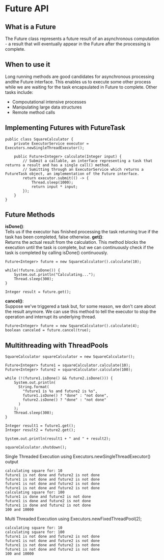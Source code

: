 # Future API

## What is a Future
The Future class represents a future result of an asynchronous computation - a result that will eventually appear in the Future after the processing is complete. 

## When to use it
Long running methods are good candidates for asynchronous processing andthe Future interface. This enables us to execute some other process while we are waiting for the task encapsulated in Future to complete. Other tasks include:
* Compoutational intensive processes
* Manipulating large data structures
* Remote method calls

## Implementing Futures with FutureTask
```
public class SquareCalculator {
    private ExecutorService executor = Executors.newSingleThreadExecutor();

    public Future<Integer> calculate(Integer input) {
        // Submit a callable, an interface representing a task that returns a result and has a single call() method.
        // Sumitting through an ExecutorService which returns a FutureTask object, an implementation of the Future interface.
        return executor.submit(() -> {
            Thread.sleep(1000);
            return input * input;
        });
    }
}
```

## Future Methods
**isDone()**:<br>
Tells us if the executor has finished processing the task returning true if the task has been completed, false otherwise.
**get()**:<br>
Returns the actual result from the calculation. This method blocks the execution until the task is complete, but we can continuously check if the task is completed by calling isDone() continuously.
```
Future<Integer> future = new SquareCalculator().calculate(10);
 
while(!future.isDone()) {
    System.out.println("Calculating...");
    Thread.sleep(300);
}
 
Integer result = future.get();
```
**cancel()**: <br>
Suppose we've triggered a task but, for some reason, we don't care about the result anymore. We can use this method to tell the executor to stop the operation and interrupt its underlying thread.
```
Future<Integer> future = new SquareCalculator().calculate(4);
boolean canceled = future.cancel(true);
```

## Multithreading with ThreadPools
```
SquareCalculator squareCalculator = new SquareCalculator();
 
Future<Integer> future1 = squareCalculator.calculate(10);
Future<Integer> future2 = squareCalculator.calculate(100);
 
while (!(future1.isDone() && future2.isDone())) {
    System.out.println(
      String.format(
        "future1 is %s and future2 is %s", 
        future1.isDone() ? "done" : "not done", 
        future2.isDone() ? "done" : "not done"
      )
    );
    Thread.sleep(300);
}
 
Integer result1 = future1.get();
Integer result2 = future2.get();
 
System.out.println(result1 + " and " + result2);
 
squareCalculator.shutdown();
```
Single Threaded Execution using Executors.newSingleThreadExecutor() output
```
calculating square for: 10
future1 is not done and future2 is not done
future1 is not done and future2 is not done
future1 is not done and future2 is not done
future1 is not done and future2 is not done
calculating square for: 100
future1 is done and future2 is not done
future1 is done and future2 is not done
future1 is done and future2 is not done
100 and 10000
```
Multi Threaded Execution using Executors.newFixedThreadPool(2);
```
calculating square for: 10
calculating square for: 100
future1 is not done and future2 is not done
future1 is not done and future2 is not done
future1 is not done and future2 is not done
future1 is not done and future2 is not done
100 and 10000
```